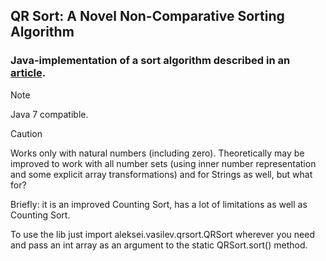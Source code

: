 ## QR Sort: A Novel Non-Comparative Sorting Algorithm

### Java-implementation of a sort algorithm described in an [article](https://arxiv.org/pdf/2411.07526).

> [!NOTE]
> Java 7 compatible.

> [!CAUTION]
> Works only with natural numbers (including zero). Theoretically may be improved to work with all number sets (using inner number representation and some explicit array transformations) and for Strings as well, but what for?

Briefly: it is an improved Counting Sort, has a lot of limitations as well as Counting Sort.

To use the lib just import aleksei.vasilev.qrsort.QRSort wherever you need and pass an int array as an argument to the static QRSort.sort() method.
